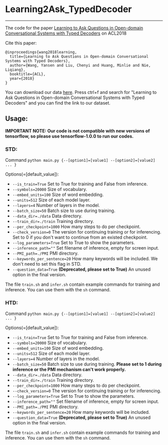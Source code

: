 # Learning2Ask_TypedDecoder
---
The code for the paper [Learning to Ask Questions in Open-domain Conversational Systems with Typed Decoders](https://arxiv.org/pdf/1805.04843.pdf) on ACL2018

Cite this paper:
```
@inproceedings{wang2018learning,
  title={Learning to Ask Questions in Open-domain Conversational Systems with Typed Decoders},
  author={Wang, Yansen and Liu, Chenyi and Huang, Minlie and Nie, Liqiang},
  booktitle={ACL},
  year={2018}
}
```

You can download our data [here](http://coai.cs.tsinghua.edu.cn/hml/dataset/). Press ctrl+f and search for "Learning to Ask Questions in Open-domain Conversational Systems with Typed Decoders" and you can find the link to our dataset.

## Usage:
**IMPORTANT NOTE: Our code is not compatible with new versions of tensorflow, so please use tensorflow-1.0.0 to run our codes.**

### STD:
Command ```python main.py {--[option1]=[value1] --[option2]=[value2] ... }```

Options(=[default_value]):
* ```--is_train=True``` Set to True for training and False from inference.
* ```--symbols=20000``` Size of vocabulary.
* ```--embed_units=100``` Size of word embedding.
* ```--units=512``` Size of each model layer.
* ```--layers=4``` Number of layers in the model.
* ```--batch_size=50``` Batch size to use during training. 
* ```--data_dir=./data``` Data directory.
* ```--train_dir=./train``` Training directory.
* ```--per_checkpoint=1000``` How many steps to do per checkpoint.
* ```--check_version=0``` The version for continuing training or for inferencing. Set to 0 if you don't want to continue from an existed checkpoint.
* ```--log_parameters=True``` Set to True to show the parameters.
* ```--inference_path=""``` Set filename of inference, empty for screen input.
* ```--PMI_path=./PMI``` PMI directory.
* ```--keywords_per_sentence=20``` How many keywords will be included. We don't need to set this flag in STD.
* ```--question_data=True``` **(Deprecated, please set to True)** An unused option in the final version.

The file ```train.sh``` and ```infer.sh``` contain example commands for training and inference. You can use them with the ```sh``` command.

### HTD:
Command ```python main.py {--[option1]=[value1] --[option2]=[value2] ... }```

Options(=[default_value]):
* ```--is_train=True``` Set to True for training and False from inference.
* ```--symbols=20000``` Size of vocabulary.
* ```--embed_units=100``` Size of word embedding.
* ```--units=512``` Size of each model layer.
* ```--layers=4``` Number of layers in the model.
* ```--batch_size=50``` Batch size to use during training. **Please set to 1 during inference or the PMI mechanism can't work properly.**
* ```--data_dir=./data``` Data directory.
* ```--train_dir=./train``` Training directory.
* ```--per_checkpoint=1000``` How many steps to do per checkpoint.
* ```--check_version=0``` The version for continuing training or for inferencing.
* ```--log_parameters=True``` Set to True to show the parameters.
* ```--inference_path=""``` Set filename of inference, empty for screen input.
* ```--PMI_path=./PMI``` PMI directory.
* ```--keywords_per_sentence=20``` How many keywords will be included.
* ```--question_data=True``` **(Deprecated, please set to True)** An unused option in the final version.

The file ```train.sh``` and ```infer.sh``` contain example commands for training and inference. You can use them with the ```sh``` command.
